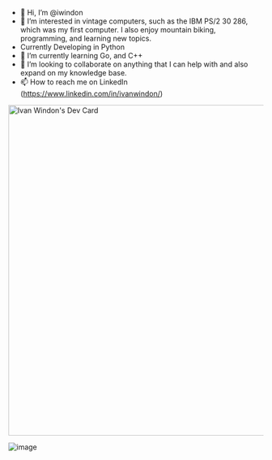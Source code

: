 - 👋 Hi, I’m @iwindon
- 👀 I’m interested in vintage computers, such as the IBM PS/2 30 286, which was my first computer.  I also enjoy mountain biking, programming, and learning new topics.
- Currently Developing in Python
- 🌱 I’m currently learning Go, and C++
- 💞️ I’m looking to collaborate on anything that I can help with and also expand on my knowledge base.
- 📫 How to reach me on LinkedIn (https://www.linkedin.com/in/ivanwindon/)

<a href="https://app.daily.dev/ivanwindon"><img src="https://api.daily.dev/devcards/v2/3mcVQpyCDdhhGbnt23UuI.png?type=wide&r=sf2" width="652" alt="Ivan Windon's Dev Card"/></a>
<!---
iwindon/iwindon is a ✨ special ✨ repository because its `README.md` (this file) appears on your GitHub profile.
You can click the Preview link to take a look at your changes.
--->
![image](https://github.com/user-attachments/assets/2f78eacd-ca2e-4d11-a858-ae0a57f38210)
